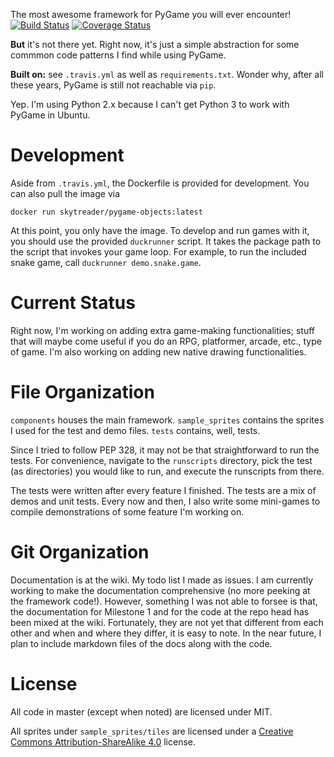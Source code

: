 The most awesome framework for PyGame you will ever encounter!
[![Build Status](https://travis-ci.org/skytreader/PyGame-Objects.svg?branch=master)](https://travis-ci.org/skytreader/PyGame-Objects)
[![Coverage Status](https://coveralls.io/repos/github/skytreader/PyGame-Objects/badge.svg?branch=master)](https://coveralls.io/github/skytreader/PyGame-Objects?branch=master)

**But** it's not there yet. Right now, it's just a simple abstraction for some
commmon code patterns I find while using PyGame.

**Built on:** see `.travis.yml` as well as `requirements.txt`. Wonder why, after
all these years, PyGame is still not reachable via `pip`.

Yep. I'm using Python 2.x because I can't get Python 3 to work with PyGame in Ubuntu.

# Development
Aside from `.travis.yml`, the Dockerfile is provided for development. You can
also pull the image via

    docker run skytreader/pygame-objects:latest

At this point, you only have the image. To develop and run games with it, you
should use the provided `duckrunner` script. It takes the package path to the
script that invokes your game loop. For example, to run the included snake game,
call `duckrunner demo.snake.game`.

# Current Status
Right now, I'm working on adding extra game-making functionalities; stuff that
will maybe come useful if you do an RPG, platformer, arcade, etc., type of game.
I'm also working on adding new native drawing functionalities.

# File Organization
`components` houses the main framework. `sample_sprites` contains the sprites I
used for the test and demo files. `tests` contains, well, tests.

Since I tried to follow PEP 328, it may not be that straightforward to run the
tests. For convenience, navigate to the `runscripts` directory, pick the test
(as directories) you would like to run, and execute the runscripts from there.

The tests were written after every feature I finished. The tests are a mix of demos
and unit tests. Every now and then, I also write some mini-games to compile
demonstrations of some feature I'm working on.

# Git Organization
Documentation is at the wiki. My todo list I made as issues. I am currently
working to make the documentation comprehensive (no more peeking at the framework
code!). However, something I was not able to forsee is that, the documentation
for Milestone 1 and for the code at the repo head has been mixed at the wiki.
Fortunately, they are not yet that different from each other and when and where
they differ, it is easy to note. In the near future, I plan to include markdown
files of the docs along with the code.

# License

All code in master (except when noted) are licensed under MIT.

All sprites under `sample_sprites/tiles` are licensed under a
[Creative Commons Attribution-ShareAlike 4.0](http://creativecommons.org/licenses/by-sa/4.0/)
license.
